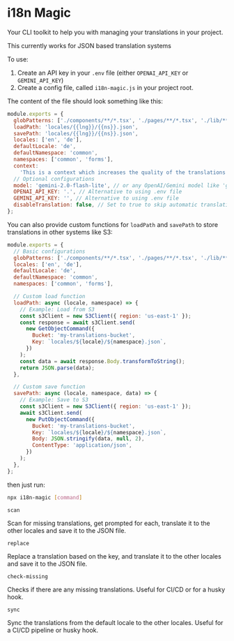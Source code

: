 # i18n Magic

Your CLI toolkit to help you with managing your translations in your project.

This currently works for JSON based translation systems

To use:

1. Create an API key in your `.env` file (either `OPENAI_API_KEY` or `GEMINI_API_KEY`)
2. Create a config file, called `i18n-magic.js` in your project root.

The content of the file should look something like this:

```js
module.exports = {
  globPatterns: ['./components/**/*.tsx', './pages/**/*.tsx', './lib/**/*.ts'],
  loadPath: 'locales/{{lng}}/{{ns}}.json',
  savePath: 'locales/{{lng}}/{{ns}}.json',
  locales: ['en', 'de'],
  defaultLocale: 'de',
  defaultNamespace: 'common',
  namespaces: ['common', 'forms'],
  context:
    'This is a context which increases the quality of the translations by giving context to the LLM',
  // Optional configurations
  model: 'gemini-2.0-flash-lite', // or any OpenAI/Gemini model like 'gemini-2.0-flash'
  OPENAI_API_KEY: '.', // Alternative to using .env file
  GEMINI_API_KEY: '', // Alternative to using .env file
  disableTranslation: false, // Set to true to skip automatic translations during the scan step. Useful if you want to sync the other languages during CI/CD for example.
};
```

You can also provide custom functions for `loadPath` and `savePath` to store translations in other systems like S3:

```js
module.exports = {
  // Basic configurations
  globPatterns: ['./components/**/*.tsx', './pages/**/*.tsx', './lib/**/*.ts'],
  locales: ['en', 'de'],
  defaultLocale: 'de',
  defaultNamespace: 'common',
  namespaces: ['common', 'forms'],

  // Custom load function
  loadPath: async (locale, namespace) => {
    // Example: Load from S3
    const s3Client = new S3Client({ region: 'us-east-1' });
    const response = await s3Client.send(
      new GetObjectCommand({
        Bucket: 'my-translations-bucket',
        Key: `locales/${locale}/${namespace}.json`,
      })
    );
    const data = await response.Body.transformToString();
    return JSON.parse(data);
  },

  // Custom save function
  savePath: async (locale, namespace, data) => {
    // Example: Save to S3
    const s3Client = new S3Client({ region: 'us-east-1' });
    await s3Client.send(
      new PutObjectCommand({
        Bucket: 'my-translations-bucket',
        Key: `locales/${locale}/${namespace}.json`,
        Body: JSON.stringify(data, null, 2),
        ContentType: 'application/json',
      })
    );
  },
};
```

then just run:

```bash
npx i18n-magic [command]
```

`scan`

Scan for missing translations, get prompted for each, translate it to the other locales and save it to the JSON file.

`replace`

Replace a translation based on the key, and translate it to the other locales and save it to the JSON file.

`check-missing`

Checks if there are any missing translations. Useful for CI/CD or for a husky hook.

`sync`

Sync the translations from the default locale to the other locales. Useful for a CI/CD pipeline or husky hook.
